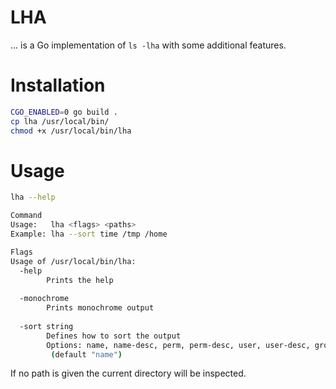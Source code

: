 # LHA
... is a Go implementation of `ls -lha` with some additional features.

# Installation
```sh
CGO_ENABLED=0 go build .
cp lha /usr/local/bin/
chmod +x /usr/local/bin/lha
```

# Usage
```sh
lha --help
```

```sh
Command
Usage:   lha <flags> <paths>
Example: lha --sort time /tmp /home

Flags
Usage of /usr/local/bin/lha:
  -help
        Prints the help
    
  -monochrome
        Prints monochrome output
    
  -sort string
        Defines how to sort the output
        Options: name, name-desc, perm, perm-desc, user, user-desc, group, group-desc, size, size-desc, time, time-desc
         (default "name")
```
If no path is given the current directory will be inspected.

